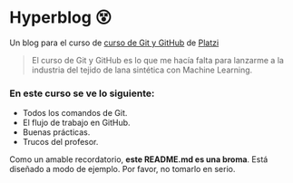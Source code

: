 # Hyperblog 😵
Un blog para el curso de [curso de Git y GitHub](https://platzi.com/cursos/git-github/) de [Platzi](https://www.platzi.com)
> El curso de Git y GitHub es lo que me hacía falta para lanzarme a la industria del tejido de lana sintética con Machine Learning.

### En este curso se ve lo siguiente:
* Todos los comandos de Git.
* El flujo de trabajo en GitHub.
* Buenas prácticas.
* Trucos del profesor.

Como un amable recordatorio, **este README.md es una broma**. Está diseñado a modo de ejemplo. Por favor, no tomarlo en serio.
